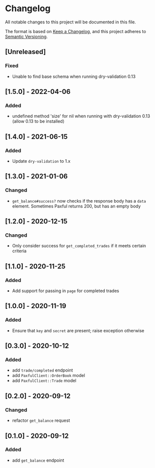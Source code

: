 # Changelog
All notable changes to this project will be documented in this file.

The format is based on [Keep a Changelog](https://keepachangelog.com/en/1.0.0/),
and this project adheres to [Semantic Versioning](https://semver.org/spec/v2.0.0.html).

## [Unreleased]
### Fixed
- Unable to find base schema when running dry-validation 0.13

## [1.5.0] - 2022-04-06
### Added
- undefined method 'size' for nil when  running with dry-validation 0.13 (allow 0.13 to be installed)

## [1.4.0] - 2021-06-15
### Added
- Update `dry-validation` to 1.x

## [1.3.0] - 2021-01-06
### Changed
- `get_balance#success?` now checks if the response body has a `data` element. Sometimes Paxful returns 200, but has an empty body

## [1.2.0] - 2020-12-15
### Changed
- Only consider success for `get_completed_trades` if it meets certain criteria

## [1.1.0] - 2020-11-25
### Added
- Add support for passing in `page` for completed trades

## [1.0.0] - 2020-11-19
### Added
- Ensure that `key` and `secret` are present; raise exception otherwise

## [0.3.0] - 2020-10-12
### Added
- add `trade/completed` endpoint
- add `PaxfulClient::OrderBook` model
- add `PaxfulClient::Trade` model

## [0.2.0] - 2020-09-12
### Changed
- refactor `get_balance` request

## [0.1.0] - 2020-09-12
### Added
- add `get_balance` endpoint
